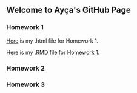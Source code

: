 ## Welcome to Ayça's GitHub Page 


### Homework 1
[Here](https://bu-ie-360.github.io/spring22-aycailhan/HW-IE-360.html) is my .html file for Homework 1.

[Here](https://bu-ie-360.github.io/spring22-aycailhan/HW-IE-360.Rmd) is my .RMD file for Homework 1.
### Homework 2
### Homework 3


